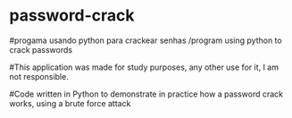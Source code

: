 # password-crack
#progama usando python para crackear senhas /program using python to crack passwords



#This application was made for study purposes, any other use for it, I am not responsible.


#Code written in Python to demonstrate in practice how a password crack works, using a brute force attack

